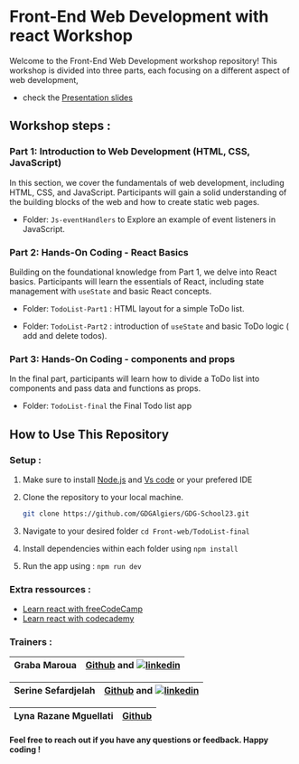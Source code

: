 # Front-End Web Development with react Workshop 

Welcome to the Front-End Web Development workshop repository! This workshop is divided into three parts, each focusing on a different aspect of web development, 
- check the [Presentation slides](https://www.canva.com/design/DAF2F_JigJk/DPh2dhmGz78nue9hMLTUXg/view?utm_content=DAF2F_JigJk&utm_campaign=designshare&utm_medium=link&utm_source=editor)

## Workshop steps :
### Part 1: Introduction to Web Development (HTML, CSS, JavaScript)

In this section, we cover the fundamentals of web development, including HTML, CSS, and JavaScript. Participants will gain a solid understanding of the building blocks of the web and how to create static web pages. 


- Folder: `Js-eventHandlers` to Explore an example of event listeners in JavaScript.

### Part 2: Hands-On Coding - React Basics 

Building on the foundational knowledge from Part 1, we delve into React basics. Participants will learn the essentials of React, including state management with `useState` and basic React concepts.

- Folder: `TodoList-Part1` : HTML layout for a simple ToDo list.

- Folder: `TodoList-Part2` : introduction of `useState` and basic ToDo logic ( add and delete todos).

### Part 3: Hands-On Coding - components and props

In the final part, participants will learn how to divide a ToDo list into components and pass data and functions as props.

- Folder: `TodoList-final` the Final Todo list app 

## How to Use This Repository
### Setup :
1. Make sure to install [Node.js](https://www.youtube.com/watch?v=__7eOCxJyow) and [Vs code]( https://code.visualstudio.com/download) or your prefered IDE

2. Clone the repository to your local machine.
   ```bash
   git clone https://github.com/GDGAlgiers/GDG-School23.git

3. Navigate to your desired folder ```cd Front-web/TodoList-final  ```
4.  Install dependencies within each folder using ```npm install```
5. Run the app using : ```npm run dev```

### Extra ressources :
- [Learn react with freeCodeCamp](https://www.youtube.com/watch?v=bMknfKXIFA8&ab_channel=freeCodeCamp.org)
- [Learn react with codecademy](https://www.codecademy.com/learn/react-101)
### Trainers :
 |  Graba Maroua      |                                                                                             [Github](https://github.com/graba0maroua)  and  [![linkedin](https://img.shields.io/badge/linkedin-0A66C2?style=for-the-badge&logo=linkedin&logoColor=white)](https://www.linkedin.com/in/maroua-graba-9961b1248//)    |
| ----------------- | ------------------------------------------------------------------ |

| Serine Sefardjelah|                                                                                             [Github](https://github.com/serinesefardjelah)  and  [![linkedin](https://img.shields.io/badge/linkedin-0A66C2?style=for-the-badge&logo=linkedin&logoColor=white)](https://www.linkedin.com/in/serinesefardjelah?utm_source=share&utm_campaign=share_via&utm_content=profile&utm_medium=android_app)    |
| ----------------- | ------------------------------------------------------------------ |
 
 | Lyna Razane Mguellati     |                                                                                             [Github](https://github.com/graba0maroua)   |
| ----------------- | ------------------------------------------------------------------ |

#### Feel free to reach out if you have any questions or feedback. Happy coding !
